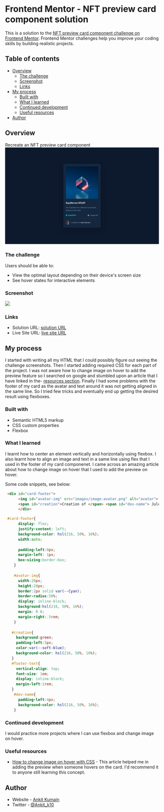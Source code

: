 # Frontend Mentor - NFT preview card component solution

This is a solution to the [NFT preview card component challenge on Frontend Mentor](https://www.frontendmentor.io/challenges/nft-preview-card-component-SbdUL_w0U). Frontend Mentor challenges help you improve your coding skills by building realistic projects. 

## Table of contents

- [Overview](#overview)
  - [The challenge](#the-challenge)
  - [Screenshot](#screenshot)
  - [Links](#links)
- [My process](#my-process)
  - [Built with](#built-with)
  - [What I learned](#what-i-learned)
  - [Continued development](#continued-development)
  - [Useful resources](#useful-resources)
- [Author](#author)


## Overview
Recreate an NFT preview card component 
![](/design/desktop-design.jpg)
### The challenge

Users should be able to:

- View the optimal layout depending on their device's screen size
- See hover states for interactive elements

### Screenshot

![](/images/car-view.png)

### Links

- Solution URL: [solution URL](https://github.com/Maianki/nft-preview-card-component-main/blob/main/index.html)
- Live Site URL: [live site URL](https://nft-prvw-card-component.netlify.app)

## My process

I started with writing all my HTML that I could possibly figure out seeing the challenge screenshots. Then I started adding required CSS for each part of the project. I was not aware how to change image on hover to add the preview feature so I searched on google and stumbled upon an article that I have linked in the- [resources section](#useful-resources). Finally I had some problems with the footer of my card as the avatar and text around it was not getting aligned in the same line. So I tried few tricks and eventually end up getting the desired result using flexboxes.
### Built with

- Semantic HTML5 markup
- CSS custom properties
- Flexbox


### What I learned

I learnt how to center an element vertically and horizontally using flexbox. I also learnt how to align an image and text in a same line using flex that I used in the footer of my card componenet. I came across an amazing article about how to change image on hover that I used to add the preview on hover.

Some code snippets, see below:

```html
 <div id="card-footer">
      <img id="avatar-img" src="images/image-avatar.png" alt="avatar"> 
      <span id="creation">Creation of </span> <span id="dev-name"> Jules Wyvern</span>  
      </div>
```
```css
 #card-footer{
      display: flex;
      justify-content: left;
      background-color: hsl(216, 50%, 16%);
      width:auto;
     
      padding-left:0px;
      margin-left: 1px;
      box-sizing:border-box;
    }

    #avatar-img{
      width:20px;
      height:20px;
      border:2px solid var(--Cyan);
      border-radius:50%;
      display: inline-block;
      background:hsl(216, 50%, 16%);
      margin: 0 0;
      margin-right:.5rem;
    }
    
   #creation{
     background:green;
     padding-left:5px;
     color:var(--soft-blue);
     background-color: hsl(216, 50%, 16%);
   }
   #footer-text{
     vertical-align: top;
     font-size: 1em;
     display: inline-block;
     margin-left:1rem;
   }
    #dev-name{
      padding-left:4px;
      background-color: hsl(216, 50%, 16%);
    }
```

### Continued development

I would practice more projects where I can use flexbox and change image on hover.

### Useful resources

- [How to change image on hover with CSS](https://www.tutorialrepublic.com/faq/how-to-change-image-on-hover-with-css.php) - This article helped me in adding the preview when someone hovers on the card. I'd recommend it to anyone still learning this concept.


## Author

- Website - [Ankit Kumain](https://ankitkumain.netlify.app/)
- Twitter - [@Ankit_k10](https://twitter.com/Ankit_k10)



